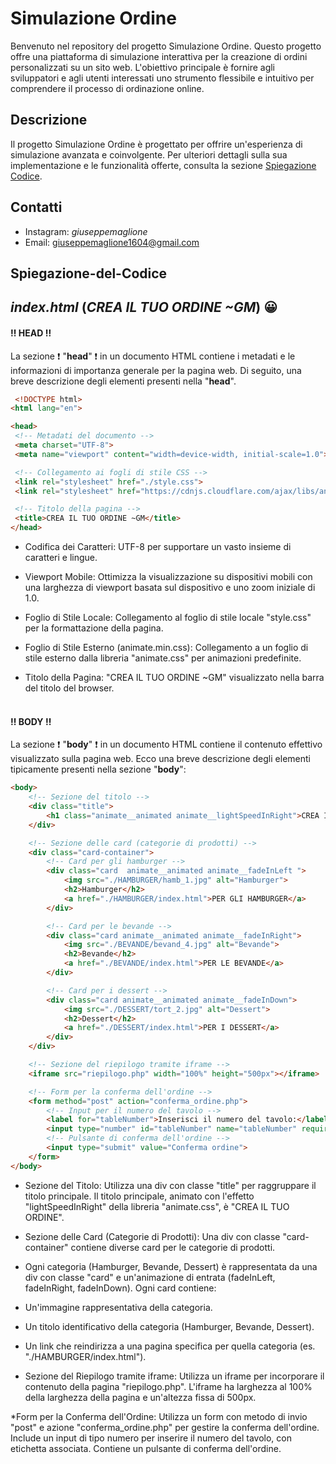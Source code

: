 # Simulazione Ordine

Benvenuto nel repository del progetto Simulazione Ordine. Questo progetto offre una piattaforma di simulazione interattiva per la creazione di ordini personalizzati su un sito web. L'obiettivo principale è fornire agli sviluppatori e agli utenti interessati uno strumento flessibile e intuitivo per comprendere il processo di ordinazione online.

## Descrizione

Il progetto Simulazione Ordine è progettato per offrire un'esperienza di simulazione avanzata e coinvolgente. Per ulteriori dettagli sulla sua implementazione e le funzionalità offerte, consulta la sezione [Spiegazione Codice](#Spiegazione-del-Codice).

## Contatti
- Instagram: _giuseppemaglione_
- Email: giuseppemaglione1604@gmail.com

## Spiegazione-del-Codice


## ***index.html*** (_CREA IL TUO ORDINE ~GM_) :grinning:
#### :bangbang: HEAD :bangbang:
La sezione :heavy_exclamation_mark: "**head**" :heavy_exclamation_mark: in un documento HTML contiene i metadati e le informazioni di importanza generale per la pagina web. Di seguito, una breve descrizione degli elementi presenti nella "**head**".
     <br>
     
   ```HTML
    <!DOCTYPE html>
<html lang="en">

<head>
    <!-- Metadati del documento -->
    <meta charset="UTF-8">
    <meta name="viewport" content="width=device-width, initial-scale=1.0">

    <!-- Collegamento ai fogli di stile CSS -->
    <link rel="stylesheet" href="./style.css">
    <link rel="stylesheet" href="https://cdnjs.cloudflare.com/ajax/libs/animate.css/4.1.1/animate.min.css">

    <!-- Titolo della pagina -->
    <title>CREA IL TUO ORDINE ~GM</title>
</head>

   ``` 
* Codifica dei Caratteri: UTF-8 per supportare un vasto insieme di caratteri e lingue.

* Viewport Mobile: Ottimizza la visualizzazione su dispositivi mobili con una larghezza di viewport basata sul dispositivo e uno zoom iniziale di 1.0.

* Foglio di Stile Locale: Collegamento al foglio di stile locale "style.css" per la formattazione della pagina.

* Foglio di Stile Esterno (animate.min.css): Collegamento a un foglio di stile esterno dalla libreria "animate.css" per animazioni predefinite.

* Titolo della Pagina: "CREA IL TUO ORDINE ~GM" visualizzato nella barra del titolo del browser.
<br><br>
#### :bangbang: BODY :bangbang:
La sezione :heavy_exclamation_mark: "**body**" :heavy_exclamation_mark: in un documento HTML contiene il contenuto effettivo visualizzato sulla pagina web. Ecco una breve descrizione degli elementi tipicamente presenti nella sezione "**body**":
<br>

```HTML
<body>
    <!-- Sezione del titolo -->
    <div class="title">
        <h1 class="animate__animated animate__lightSpeedInRight">CREA IL TUO ORDINE</h1>
    </div>

    <!-- Sezione delle card (categorie di prodotti) -->
    <div class="card-container">
        <!-- Card per gli hamburger -->
        <div class="card  animate__animated animate__fadeInLeft ">
            <img src="./HAMBURGER/hamb_1.jpg" alt="Hamburger">
            <h2>Hamburger</h2>
            <a href="./HAMBURGER/index.html">PER GLI HAMBURGER</a>
        </div>

        <!-- Card per le bevande -->
        <div class="card animate__animated animate__fadeInRight">
            <img src="./BEVANDE/bevand_4.jpg" alt="Bevande">
            <h2>Bevande</h2>
            <a href="./BEVANDE/index.html">PER LE BEVANDE</a>
        </div>

        <!-- Card per i dessert -->
        <div class="card animate__animated animate__fadeInDown">
            <img src="./DESSERT/tort_2.jpg" alt="Dessert">
            <h2>Dessert</h2>
            <a href="./DESSERT/index.html">PER I DESSERT</a>
        </div>
    </div>

    <!-- Sezione del riepilogo tramite iframe -->
    <iframe src="riepilogo.php" width="100%" height="500px"></iframe>

    <!-- Form per la conferma dell'ordine -->
    <form method="post" action="conferma_ordine.php">
        <!-- Input per il numero del tavolo -->
        <label for="tableNumber">Inserisci il numero del tavolo:</label>
        <input type="number" id="tableNumber" name="tableNumber" required>
        <!-- Pulsante di conferma dell'ordine -->
        <input type="submit" value="Conferma ordine">
    </form>
</body>
   ``` 
* Sezione del Titolo: Utilizza una div con classe "title" per raggruppare il titolo principale.
Il titolo principale, animato con l'effetto "lightSpeedInRight" della libreria "animate.css", è "CREA IL TUO ORDINE".

* Sezione delle Card (Categorie di Prodotti): Una div con classe "card-container" contiene diverse card per le categorie di prodotti.
 * Ogni categoria (Hamburger, Bevande, Dessert) è rappresentata da una div con classe "card" e un'animazione di entrata (fadeInLeft, fadeInRight, fadeInDown).
Ogni card contiene:
  * Un'immagine rappresentativa della categoria.
  * Un titolo identificativo della categoria (Hamburger, Bevande, Dessert).
  * Un link che reindirizza a una pagina specifica per quella categoria (es. "./HAMBURGER/index.html").

* Sezione del Riepilogo tramite iframe: Utilizza un iframe per incorporare il contenuto della pagina "riepilogo.php".
L'iframe ha larghezza al 100% della larghezza della pagina e un'altezza fissa di 500px.

*Form per la Conferma dell'Ordine: Utilizza un form con metodo di invio "post" e azione "conferma_ordine.php" per gestire la conferma dell'ordine.
Include un input di tipo numero per inserire il numero del tavolo, con etichetta associata.
Contiene un pulsante di conferma dell'ordine.
